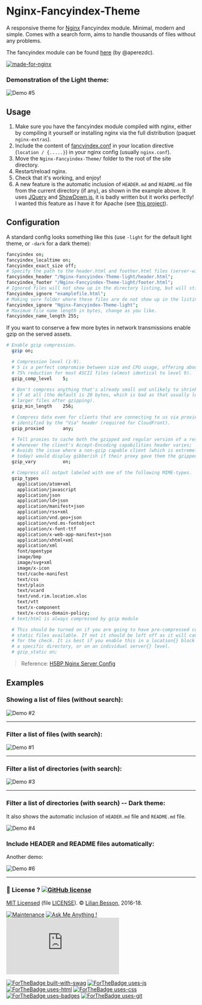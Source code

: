 # Nginx-Fancyindex-Theme
A responsive theme for [Nginx](https://www.nginx.org/) Fancyindex module. Minimal, modern and simple.
Comes with a search form, aims to handle thousands of files without any problems.

The fancyindex module can be found [here](https://github.com/aperezdc/ngx-fancyindex) (by @aperezdc).

[![made-for-nginx](https://img.shields.io/badge/Made%20for-nginx-1f425f.svg)](https://www.nginx.org/)

### Demonstration of the Light theme:
![Demo #5](screenshots/Nginx-Fancyindex-Theme__example5.png "Example of Nginx-Fancyindex-Theme-light")

## Usage

1. Make sure you have the fancyindex module compiled with nginx, either by compiling it yourself or installing nginx via the full distribution (paquet ``nginx-extras``).
2. Include the content of [fancyindex.conf](fancyindex.conf) in your location directive (``location / {.....}``) in your nginx config (usually ``nginx.conf``).
3. Move the ``Nginx-Fancyindex-Theme/`` folder to the root of the site directory.
4. Restart/reload nginx.
5. Check that it's working, and enjoy!
6. A new feature is the automatic inclusion of `HEADER.md` and `README.md` file from the current directory (if any), as shown in the example above. It uses [JQuery](https://jquery.com/) and [ShowDown.js](https://github.com/showdownjs/showdown/), it is badly written but it works perfectly! I wanted this feature as I have it for Apache (see [this project](https://bitbucket.org/lbesson/autoindex-strapdown)).

## Configuration

A standard config looks something like this (use `-light` for the default light theme, or `-dark` for a dark theme):

```bash
fancyindex on;
fancyindex_localtime on;
fancyindex_exact_size off;
# Specify the path to the header.html and foother.html files (server-wise)
fancyindex_header "/Nginx-Fancyindex-Theme-light/header.html";
fancyindex_footer "/Nginx-Fancyindex-Theme-light/footer.html";
# Ignored files will not show up in the directory listing, but will still be public.
fancyindex_ignore "examplefile.html";
# Making sure folder where these files are do not show up in the listing.
fancyindex_ignore "Nginx-Fancyindex-Theme-light";
# Maximum file name length in bytes, change as you like.
fancyindex_name_length 255;
```

If you want to conserve a few more bytes in network transmissions enable gzip on the served assets.

```bash
# Enable gzip compression.
  gzip on;

  # Compression level (1-9).
  # 5 is a perfect compromise between size and CPU usage, offering about
  # 75% reduction for most ASCII files (almost identical to level 9).
  gzip_comp_level    5;

  # Don't compress anything that's already small and unlikely to shrink much
  # if at all (the default is 20 bytes, which is bad as that usually leads to
  # larger files after gzipping).
  gzip_min_length    256;

  # Compress data even for clients that are connecting to us via proxies,
  # identified by the "Via" header (required for CloudFront).
  gzip_proxied       any;

  # Tell proxies to cache both the gzipped and regular version of a resource
  # whenever the client's Accept-Encoding capabilities header varies;
  # Avoids the issue where a non-gzip capable client (which is extremely rare
  # today) would display gibberish if their proxy gave them the gzipped version.
  gzip_vary          on;

  # Compress all output labeled with one of the following MIME-types.
  gzip_types
    application/atom+xml
    application/javascript
    application/json
    application/ld+json
    application/manifest+json
    application/rss+xml
    application/vnd.geo+json
    application/vnd.ms-fontobject
    application/x-font-ttf
    application/x-web-app-manifest+json
    application/xhtml+xml
    application/xml
    font/opentype
    image/bmp
    image/svg+xml
    image/x-icon
    text/cache-manifest
    text/css
    text/plain
    text/vcard
    text/vnd.rim.location.xloc
    text/vtt
    text/x-component
    text/x-cross-domain-policy;
  # text/html is always compressed by gzip module

  # This should be turned on if you are going to have pre-compressed copies (.gz) of
  # static files available. If not it should be left off as it will cause extra I/O
  # for the check. It is best if you enable this in a location{} block for
  # a specific directory, or on an individual server{} level.
  # gzip_static on;
```

> Reference: [H5BP Nginx Server Config](https://github.com/h5bp/server-configs-nginx/blob/master/nginx.conf)

## Examples
### Showing a list of files (without search):
![Demo #2](screenshots/Nginx-Fancyindex-Theme__example2.png "Example of Nginx-Fancyindex-Theme")

---

### Filter a list of files (with search):
![Demo #1](screenshots/Nginx-Fancyindex-Theme__example1.png "Example of Nginx-Fancyindex-Theme")

---

### Filter a list of directories (with search):
![Demo #3](screenshots/Nginx-Fancyindex-Theme__example3.png "Example of Nginx-Fancyindex-Theme")

---

### Filter a list of directories (with search) -- Dark theme:
It also shows the automatic inclusion of `HEADER.md` file and `README.md` file.

![Demo #4](screenshots/Nginx-Fancyindex-Theme__example4.png "Example of Nginx-Fancyindex-Theme-dark")

### Include HEADER and README files automatically:
Another demo:

![Demo #6](screenshots/Nginx-Fancyindex-Theme__example6.png "Example of Nginx-Fancyindex-Theme-light")

---

### :scroll: License ? [![GitHub license](https://img.shields.io/github/license/Naereen/Nginx-Fancyindex-Theme.svg)](https://github.com/Naereen/Nginx-Fancyindex-Theme/blob/master/LICENSE)
[MIT Licensed](https://lbesson.mit-license.org/) (file [LICENSE](LICENSE)).
© [Lilian Besson](https://GitHub.com/Naereen), 2016-18.

[![Maintenance](https://img.shields.io/badge/Maintained%3F-yes-green.svg)](https://GitHub.com/Naereen/Nginx-Fancyindex-Theme/graphs/commit-activity)
[![Ask Me Anything !](https://img.shields.io/badge/Ask%20me-anything-1abc9c.svg)](https://GitHub.com/Naereen/ama)
[![Analytics](https://ga-beacon.appspot.com/UA-38514290-17/github.com/Naereen/Nginx-Fancyindex-Theme/README.md?pixel)](https://GitHub.com/Naereen/Nginx-Fancyindex-Theme/)

[![ForTheBadge built-with-swag](http://ForTheBadge.com/images/badges/built-with-swag.svg)](https://GitHub.com/Naereen/)
[![ForTheBadge uses-js](http://ForTheBadge.com/images/badges/uses-js.svg)](http://ForTheBadge.com)
[![ForTheBadge uses-html](http://ForTheBadge.com/images/badges/uses-html.svg)](http://ForTheBadge.com)
[![ForTheBadge uses-css](http://ForTheBadge.com/images/badges/uses-css.svg)](http://ForTheBadge.com)
[![ForTheBadge uses-badges](http://ForTheBadge.com/images/badges/uses-badges.svg)](http://ForTheBadge.com)
[![ForTheBadge uses-git](http://ForTheBadge.com/images/badges/uses-git.svg)](https://GitHub.com/)
